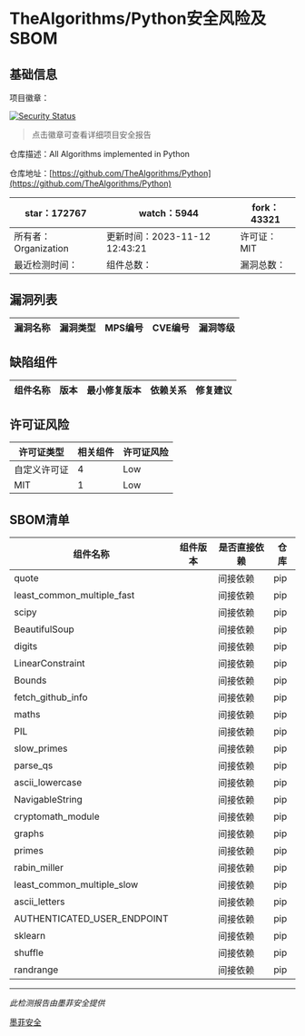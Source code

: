 # TheAlgorithms/Python安全风险及SBOM

## 基础信息

项目徽章：

[![Security Status](https://www.murphysec.com/platform3/v31/badge/1723771849724088320.svg)](https://www.murphysec.com/console/report/1682968214659424256/1723771849724088320)

> 点击徽章可查看详细项目安全报告

仓库描述：All Algorithms implemented in Python

仓库地址：[https://github.com/TheAlgorithms/Python](https://github.com/TheAlgorithms/Python)

| star：172767 | watch：5944 | fork：43321 |
| ----------- | -------------- | ------------ |
| 所有者：Organization | 更新时间：2023-11-12 12:43:21 | 许可证：MIT |
| 最近检测时间： | 组件总数： | 漏洞总数： |




## 漏洞列表

| 漏洞名称 | 漏洞类型 | MPS编号 | CVE编号 | 漏洞等级 |
| ------- | ------ | ------- | ------ | ----- |





## 缺陷组件

| 组件名称 | 版本 | 最小修复版本 | 依赖关系 | 修复建议 |
| -------- | ---- | ------------ | -------- | -------- |





## 许可证风险

| 许可证类型 | 相关组件 | 许可证风险 |
| ---------- | -------- | ---------- |
|自定义许可证|4|Low|
|MIT|1|Low|




## SBOM清单

| 组件名称 | 组件版本 | 是否直接依赖 | 仓库 |
| -------- | -------- | ------------ | ---- |
|quote||间接依赖|pip|
|least_common_multiple_fast||间接依赖|pip|
|scipy||间接依赖|pip|
|BeautifulSoup||间接依赖|pip|
|digits||间接依赖|pip|
|LinearConstraint||间接依赖|pip|
|Bounds||间接依赖|pip|
|fetch_github_info||间接依赖|pip|
|maths||间接依赖|pip|
|PIL||间接依赖|pip|
|slow_primes||间接依赖|pip|
|parse_qs||间接依赖|pip|
|ascii_lowercase||间接依赖|pip|
|NavigableString||间接依赖|pip|
|cryptomath_module||间接依赖|pip|
|graphs||间接依赖|pip|
|primes||间接依赖|pip|
|rabin_miller||间接依赖|pip|
|least_common_multiple_slow||间接依赖|pip|
|ascii_letters||间接依赖|pip|
|AUTHENTICATED_USER_ENDPOINT||间接依赖|pip|
|sklearn||间接依赖|pip|
|shuffle||间接依赖|pip|
|randrange||间接依赖|pip|


------

*此检测报告由墨菲安全提供*

[墨菲安全](www.murphysec.com)